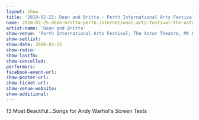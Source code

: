 ```yaml
---
layout: show
title: '2010-02-25: Dean and Britta - Perth International Arts Festival, The Astor Theatre, Mt Lawley, Perth, Australia'
name: 2010-02-25-dean-britta-perth-international-arts-festival-the-astor-theatre-mt-lawley-perth-australia
artist-name: 'Dean and Britta'
show-venue: 'Perth International Arts Festival, The Astor Theatre, Mt Lawley, Perth, Australia'
show-setlist: 
show-date: 2010-02-25
show-radio: 
show-lastfm: 
show-cancelled: 
performers: 
facebook-event-url: 
show-poster-url: 
show-ticket-url: 
show-venue-website: 
show-additional: 
---
```


13 Most Beautiful...Songs for Andy Warhol\'s Screen Tests
